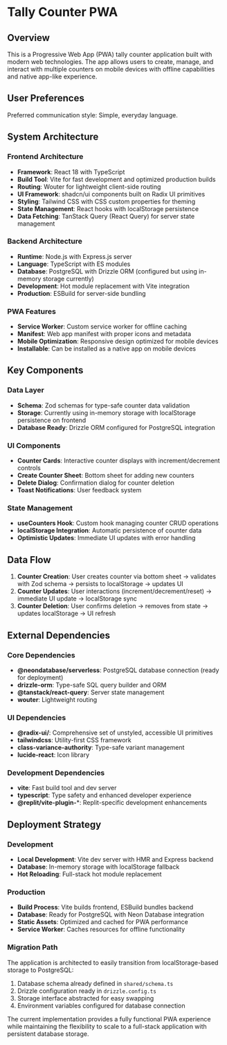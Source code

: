 # Tally Counter PWA

## Overview

This is a Progressive Web App (PWA) tally counter application built with modern web technologies. The app allows users to create, manage, and interact with multiple counters on mobile devices with offline capabilities and native app-like experience.

## User Preferences

Preferred communication style: Simple, everyday language.

## System Architecture

### Frontend Architecture
- **Framework**: React 18 with TypeScript
- **Build Tool**: Vite for fast development and optimized production builds
- **Routing**: Wouter for lightweight client-side routing
- **UI Framework**: shadcn/ui components built on Radix UI primitives
- **Styling**: Tailwind CSS with CSS custom properties for theming
- **State Management**: React hooks with localStorage persistence
- **Data Fetching**: TanStack Query (React Query) for server state management

### Backend Architecture
- **Runtime**: Node.js with Express.js server
- **Language**: TypeScript with ES modules
- **Database**: PostgreSQL with Drizzle ORM (configured but using in-memory storage currently)
- **Development**: Hot module replacement with Vite integration
- **Production**: ESBuild for server-side bundling

### PWA Features
- **Service Worker**: Custom service worker for offline caching
- **Manifest**: Web app manifest with proper icons and metadata
- **Mobile Optimization**: Responsive design optimized for mobile devices
- **Installable**: Can be installed as a native app on mobile devices

## Key Components

### Data Layer
- **Schema**: Zod schemas for type-safe counter data validation
- **Storage**: Currently using in-memory storage with localStorage persistence on frontend
- **Database Ready**: Drizzle ORM configured for PostgreSQL integration

### UI Components
- **Counter Cards**: Interactive counter displays with increment/decrement controls
- **Create Counter Sheet**: Bottom sheet for adding new counters
- **Delete Dialog**: Confirmation dialog for counter deletion
- **Toast Notifications**: User feedback system

### State Management
- **useCounters Hook**: Custom hook managing counter CRUD operations
- **localStorage Integration**: Automatic persistence of counter data
- **Optimistic Updates**: Immediate UI updates with error handling

## Data Flow

1. **Counter Creation**: User creates counter via bottom sheet → validates with Zod schema → persists to localStorage → updates UI
2. **Counter Updates**: User interactions (increment/decrement/reset) → immediate UI update → localStorage sync
3. **Counter Deletion**: User confirms deletion → removes from state → updates localStorage → UI refresh

## External Dependencies

### Core Dependencies
- **@neondatabase/serverless**: PostgreSQL database connection (ready for deployment)
- **drizzle-orm**: Type-safe SQL query builder and ORM
- **@tanstack/react-query**: Server state management
- **wouter**: Lightweight routing

### UI Dependencies
- **@radix-ui/**: Comprehensive set of unstyled, accessible UI primitives
- **tailwindcss**: Utility-first CSS framework
- **class-variance-authority**: Type-safe variant management
- **lucide-react**: Icon library

### Development Dependencies
- **vite**: Fast build tool and dev server
- **typescript**: Type safety and enhanced developer experience
- **@replit/vite-plugin-***: Replit-specific development enhancements

## Deployment Strategy

### Development
- **Local Development**: Vite dev server with HMR and Express backend
- **Database**: In-memory storage with localStorage fallback
- **Hot Reloading**: Full-stack hot module replacement

### Production
- **Build Process**: Vite builds frontend, ESBuild bundles backend
- **Database**: Ready for PostgreSQL with Neon Database integration
- **Static Assets**: Optimized and cached for PWA performance
- **Service Worker**: Caches resources for offline functionality

### Migration Path
The application is architected to easily transition from localStorage-based storage to PostgreSQL:
1. Database schema already defined in `shared/schema.ts`
2. Drizzle configuration ready in `drizzle.config.ts`
3. Storage interface abstracted for easy swapping
4. Environment variables configured for database connection

The current implementation provides a fully functional PWA experience while maintaining the flexibility to scale to a full-stack application with persistent database storage.